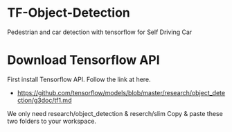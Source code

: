 # TF-Object-Detection
Pedestrian and car detection with tensorflow for Self Driving Car


# Download Tensorflow API
First install Tensorflow API. Follow the link at here.
- https://github.com/tensorflow/models/blob/master/research/object_detection/g3doc/tf1.md

We only need research/object_detection & reserch/slim
Copy & paste these two folders to your workspace.
